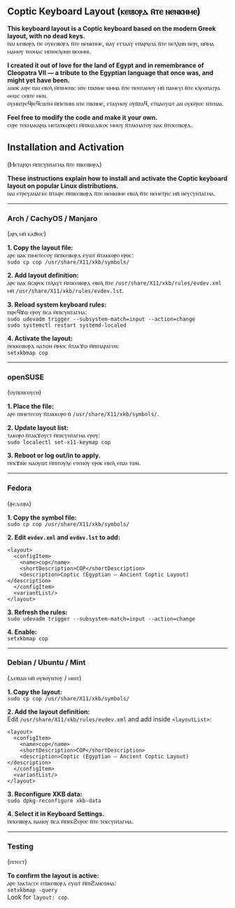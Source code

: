 ## Coptic Keyboard Layout (ⲕⲉⲓⲃⲟⲣⲇ ⲛ̄ⲧⲉ ⲛⲉⲛⲕⲏⲙⲉ)

**This keyboard layout is a Coptic keyboard based on the modern Greek layout, with no dead keys.**  
ⲡⲁⲓ ⲕⲉⲓⲃⲟⲣⲇ ⲡⲉ ⲟⲩⲕⲉⲓⲃⲟⲣⲇ ⲛ̄ⲧⲉ ⲛⲉⲛⲕⲏⲙⲉ, ⲛⲁⲩ ⲉⲧⲧⲁⲁⲩ ⲉⲡⲁⲣⲭⲉⲓⲁ ⲛ̄ⲧⲉ ⲛⲉⲗⲗⲏⲛ ⲛⲉⲣⲓ, ⲛⲙ̄ⲙⲁ ⲙⲁⲙⲟⲩ ⲧⲉⲑⲙⲁⲥ ⲙⲡⲓⲑⲉⲗⲟⲛⲏ ⲛⲉⲑⲙⲏⲓ.  

**I created it out of love for the land of Egypt and in remembrance of Cleopatra VII — a tribute to the Egyptian language that once was, and might yet have been.**  
ⲁⲛⲟⲕ ⲁⲓⲣⲉ ⲡⲁⲓ ⲉⲃⲟⲗ ⲙ̄ⲡⲓⲙⲉⲛⲓⲥ ⲛⲧⲉ ⲡⲓⲕⲏⲙⲉ ⲛⲙⲙⲁ ⲛ̄ⲧⲉ ⲡⲉⲛⲧⲁⲙⲟⲩ ⲙⲛ̄ ⲡⲁⲙⲉⲩⲓ ⲛ̄ⲧⲉ ⲕⲗⲉⲟⲡⲁⲧⲣⲁ ⲑⲉⲱⲥ ⲥⲉⲃⲧⲉ ⲙⲉⲛ.  
ⲟⲩⲙⲛⲧⲣⲉϥⲣⲉϥⲥⲱⲧⲙ ⲙ̄ⲡⲉⲧⲙⲏⲓ ⲛⲧⲉ ⲡⲓⲕⲏⲙⲉ, ⲉⲧⲁⲩⲙⲟⲩ ⲟⲩⲛ̄ⲧⲁϥ, ⲉⲧⲛⲁⲟⲩⲱⲧ ⲁⲛ ⲟⲩⲕⲉⲣⲟⲥ ⲛⲧⲉⲛⲁⲓ.  

**Feel free to modify the code and make it your own.**  
ⲥⲉⲣⲉ ⲧⲉⲕⲙⲁⲕⲁⲣⲓⲁ ⲙⲉⲧⲁⲧⲕⲟⲣⲉⲅⲓ ⲙ̄ⲡⲓⲕⲱⲇⲓⲕⲟⲥ ⲙⲙⲟⲩ ⲛ̄ⲧⲁⲕⲙⲁⲧⲟⲩ ⲛⲁⲕ ⲛ̄ⲧⲉⲕⲉⲓⲃⲟⲣⲇ.  


## Installation and Activation  
(Ⲙⲉⲧⲁⲣⲭⲏ ⲙ̄ⲡⲓⲥⲩⲛⲧⲁⲅⲙⲁ ⲛ̄ⲧⲉ ⲡⲓⲕⲉⲓⲃⲟⲣⲇ)

**These instructions explain how to install and activate the Coptic keyboard layout on popular Linux distributions.**  
ⲛⲁⲓ ⲉⲧⲣⲉⲩⲁⲛⲁⲅⲕⲉ ⲛ̄ⲧⲁⲓⲣⲉ ⲙ̄ⲡⲓⲕⲉⲓⲃⲟⲣⲇ ⲛ̄ⲧⲉ ⲛⲉⲛⲕⲏⲙⲉ ⲉⲃⲟⲗ ⲛ̄ⲧⲉ ⲛⲉⲙⲉⲧⲣⲓⲥ ⲙⲛ̄ ⲛⲉⲩⲥⲩⲛⲧⲁⲅⲙⲁ.

---

### Arch / CachyOS / Manjaro  
(ⲁⲣⲭ ⲙⲛ̄ ⲕⲁϧⲓⲟⲥ)

**1. Copy the layout file:**  
ⲁⲣⲉ ⲛⲁⲕ ⲡⲓⲙⲉⲧⲉⲥⲟⲩ ⲙ̄ⲡⲓⲕⲉⲓⲃⲟⲣⲇ ⲉⲩⲱⲧ ⲛ̄ⲧⲁⲕⲕⲟⲣⲟ ⲉⲣⲟⲥ:  
`sudo cp cop /usr/share/X11/xkb/symbols/`

**2. Add layout definition:**  
ⲁⲣⲉ ⲛⲁⲕ ⲛ̄ⲥⲁⲣⲉⲕ ⲡⲓⲗⲁⲩⲧ ⲙ̄ⲡⲓⲕⲉⲓⲃⲟⲣⲇ ⲉⲃⲟⲗ ⲛ̄ⲧⲉ `/usr/share/X11/xkb/rules/evdev.xml` ⲙⲛ̄ `/usr/share/X11/xkb/rules/evdev.lst`.

**3. Reload system keyboard rules:**  
ⲡⲓⲣⲉϥϫⲱ ⲉⲣⲟⲩ ⲛ̄ⲥⲁ ⲙ̄ⲡⲓⲥⲩⲛⲧⲁⲅⲙⲁ:  
`sudo udevadm trigger --subsystem-match=input --action=change`  
`sudo systemctl restart systemd-localed`

**4. Activate the layout:**  
ⲡⲉⲕⲕⲉⲓⲃⲟⲣⲇ ⲛⲁⲧⲱⲛ ⲙ̄ⲙⲟⲥ ⲛ̄ⲧⲁⲕϫⲱ ⲙ̄ⲡⲓⲡⲁⲣⲁⲅⲉⲛ:  
`setxkbmap cop`

---

### openSUSE  
(ⲟⲩⲡⲉⲛⲥⲟⲩⲥⲏ)

**1. Place the file:**  
ⲁⲣⲉ ⲡⲓⲙⲉⲧⲉⲥⲟⲩ ⲛ̄ⲧⲁⲕⲕⲟⲣⲟ ⲛ̄ `/usr/share/X11/xkb/symbols/`.

**2. Update layout list:**  
ⲧⲁⲕⲟⲣⲟ ⲛ̄ⲧⲁⲕϫⲟⲩⲥⲧ ⲙ̄ⲡⲓⲥⲩⲛⲧⲁⲅⲙⲁ ⲉⲣⲟⲩ:  
`sudo localectl set-x11-keymap cop`

**3. Reboot or log out/in to apply.**  
ⲡⲉⲕϫⲓⲛⲉ ⲛⲁⲟⲩⲱⲧ ⲙ̄ⲡⲓⲧⲟⲩⲗⲉ ⲉⲧⲉⲛⲟⲩ ⲉⲣⲟⲕ ⲉⲃⲟⲗ ⲉⲡⲁⲓ ⲧⲱⲛ.

---

### Fedora  
(ⲫⲉⲇⲱⲣⲁ)

**1. Copy the symbol file:**  
`sudo cp cop /usr/share/X11/xkb/symbols/`

**2. Edit `evdev.xml` and `evdev.lst` to add:**  
```
<layout>
  <configItem>
    <name>cop</name>
    <shortDescription>COP</shortDescription>
    <description>Coptic (Egyptian – Ancient Coptic Layout)</description>
  </configItem>
  <variantList/>
</layout>
```

**3. Refresh the rules:**  
`sudo udevadm trigger --subsystem-match=input --action=change`

**4. Enable:**  
`setxkbmap cop`

---

### Debian / Ubuntu / Mint  
(ⲇⲉⲃⲓⲁⲛ ⲙⲛ̄ ⲟⲩⲃⲟⲩⲛⲧⲟⲩ / ⲙⲓⲛⲧ)

**1. Copy the layout:**  
`sudo cp cop /usr/share/X11/xkb/symbols/`

**2. Add the layout definition:**  
Edit `/usr/share/X11/xkb/rules/evdev.xml` and add inside `<layoutList>`:  
```
<layout>
  <configItem>
    <name>cop</name>
    <shortDescription>COP</shortDescription>
    <description>Coptic (Egyptian – Ancient Coptic Layout)</description>
  </configItem>
  <variantList/>
</layout>
```

**3. Reconfigure XKB data:**  
`sudo dpkg-reconfigure xkb-data`

**4. Select it in Keyboard Settings.**  
ⲡⲉⲕⲉⲓⲃⲟⲣⲇ ⲛⲁⲛⲟⲩ ⲛ̄ⲥⲁ ⲙ̄ⲡⲉⲕϩⲉⲣⲟⲥ ⲛ̄ⲧⲉ ⲧⲉⲕⲥⲩⲛⲧⲁⲅⲙⲁ.

---

### Testing  
(ⲡⲓⲧⲉⲥⲧ)

**To confirm the layout is active:**  
ⲁⲣⲉ ⲧⲁⲕⲧⲁⲥⲥⲉ ⲉⲡⲓⲕⲉⲓⲃⲟⲣⲇ ⲉⲩⲱⲧ ⲙ̄ⲡⲓϩⲁⲛⲥⲱⲙⲁ:  
`setxkbmap -query`  
Look for `layout: cop`.
